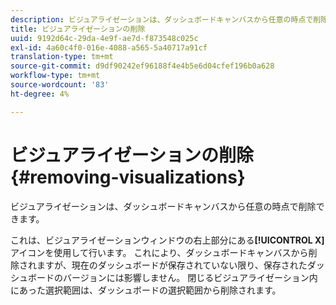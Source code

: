 ```yaml
---
description: ビジュアライゼーションは、ダッシュボードキャンバスから任意の時点で削除できます。
title: ビジュアライゼーションの削除
uuid: 9192d64c-29da-4e9f-ae7d-f873548c025c
exl-id: 4a60c4f0-016e-4088-a565-5a40717a91cf
translation-type: tm+mt
source-git-commit: d9df90242ef96188f4e4b5e6d04cfef196b0a628
workflow-type: tm+mt
source-wordcount: '83'
ht-degree: 4%

---
```


# ビジュアライゼーションの削除{#removing-visualizations}

ビジュアライゼーションは、ダッシュボードキャンバスから任意の時点で削除できます。

これは、ビジュアライゼーションウィンドウの右上部分にある&#x200B;**[!UICONTROL X]**&#x200B;アイコンを使用して行います。 これにより、ダッシュボードキャンバスから削除されますが、現在のダッシュボードが保存されていない限り、保存されたダッシュボードのバージョンには影響しません。 閉じるビジュアライゼーション内にあった選択範囲は、ダッシュボードの選択範囲から削除されます。
